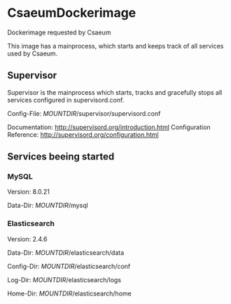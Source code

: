# CsaeumDockerimage
Dockerimage requested by Csaeum

This image has a mainprocess, which starts and keeps track of all services used by Csaeum.

## Supervisor
Supervisor is the mainprocess which starts, tracks and gracefully stops all services configured in supervisord.conf.

Config-File: *MOUNTDIR*/supervisor/supervisord.conf

Documentation: http://supervisord.org/introduction.html
Configuration Reference: http://supervisord.org/configuration.html

## Services beeing started
### MySQL
Version: 8.0.21

Data-Dir: *MOUNTDIR*/mysql

### Elasticsearch
Version: 2.4.6

Data-Dir: *MOUNTDIR*/elasticsearch/data

Config-Dir: *MOUNTDIR*/elasticsearch/conf

Log-Dir: *MOUNTDIR*/elasticsearch/logs

Home-Dir: *MOUNTDIR*/elasticsearch/home
